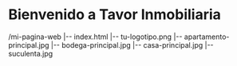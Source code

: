 # Bienvenido a Tavor Inmobiliaria 
/mi-pagina-web
|-- index.html
|-- tu-logotipo.png
|-- apartamento-principal.jpg
|-- bodega-principal.jpg
|-- casa-principal.jpg
|-- suculenta.jpg
